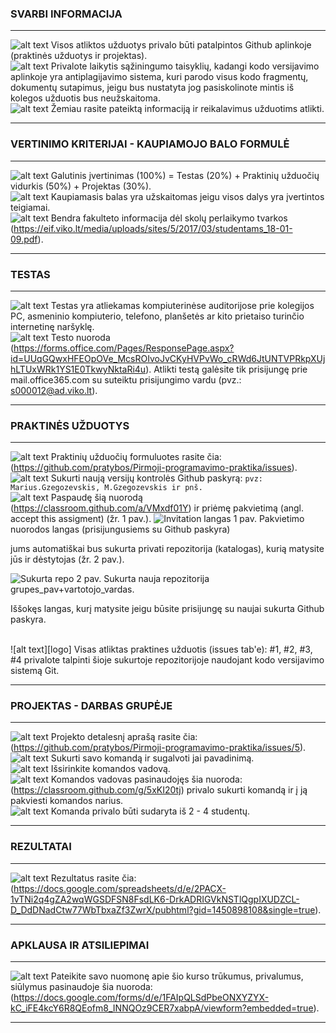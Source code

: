 ### SVARBI INFORMACIJA 
---
![alt text][logo] Visos atliktos užduotys privalo būti patalpintos Github aplinkoje (praktinės užduotys ir projektas). <br/>
![alt text][logo] Privalote laikytis sąžiningumo taisyklių, kadangi kodo versijavimo aplinkoje yra antiplagijavimo sistema, kuri parodo visus kodo fragmentų, dokumentų sutapimus, jeigu bus nustatyta jog pasiskolinote mintis iš kolegos užduotis bus neužskaitoma. <br/>
![alt text][logo] Žemiau rasite pateiktą informaciją ir reikalavimus užduotims atlikti.  

---
### VERTINIMO KRITERIJAI - KAUPIAMOJO BALO FORMULĖ 
---
 ![alt text][logo]  Galutinis įvertinimas (100%) = Testas (20%) + Praktinių užduočių vidurkis (50%) + Projektas (30%).\
 ![alt text][logo]  Kaupiamasis balas yra užskaitomas jeigu visos dalys yra įvertintos teigiamai.\
 ![alt text][logo]  Bendra fakulteto informacija dėl skolų perlaikymo tvarkos (https://eif.viko.lt/media/uploads/sites/5/2017/03/studentams_18-01-09.pdf).
 
---
### TESTAS
---
 ![alt text][logo] Testas yra atliekamas kompiuterinėse auditorijose prie kolegijos PC, asmeninio kompiuterio, telefono, planšetės ar kito prietaiso turinčio internetinę naršyklę.\
![alt text][logo] Testo nuoroda (https://forms.office.com/Pages/ResponsePage.aspx?id=UUqGQwxHFEOpOVe_McsROIvoJvCKyHVPvWo_cRWd6JtUNTVPRkpXUjhLTUxWRk1YS1E0TkwyNktaRi4u). Atlikti testą galėsite tik prisijungę prie mail.office365.com su suteiktu prisijungimo vardu (pvz.: s000012@ad.viko.lt).

---
### PRAKTINĖS UŽDUOTYS
---
 ![alt text][logo] Praktinių užduočių formuluotes rasite čia: (https://github.com/pratybos/Pirmoji-programavimo-praktika/issues).<br/>
 ![alt text][logo] Sukurti naują versijų kontrolės Github paskyrą: `pvz: Marius.Gzegozevskis, M.Gzegozevskis ir pnš.`<br/>
 ![alt text][logo] Paspaudę šią nuorodą (https://classroom.github.com/a/VMxdf01Y) ir priėmę pakvietimą (angl. accept this assigment) (žr. 1 pav.).  ![Invitation langas](https://image.ibb.co/ewCorH/invitation.png)
1 pav. Pakvietimo nuorodos langas (prisijungusiems su Github paskyra)
 
 jums automatiškai bus sukurta privati repozitorija (katalogas), kurią matysite jūs ir dėstytojas (žr. 2 pav.). 
 
 ![Sukurta repo](https://image.ibb.co/b6idAc/sukurti_repo.png)
2 pav. Sukurta nauja repozitorija grupes_pav+vartotojo_vardas.
 
 Iššokęs langas, kurį matysite jeigu būsite prisijungę su naujai sukurta Github paskyra.

 <br/> 
 ![alt text][logo] Visas atliktas praktines užduotis (issues tab'e): #1, #2, #3, #4 privalote talpinti šioje sukurtoje repozitorijoje naudojant kodo versijavimo sistemą Git.
 
---
### PROJEKTAS - DARBAS GRUPĖJE
---
 ![alt text][logo] Projekto detalesnį aprašą rasite čia: (https://github.com/pratybos/Pirmoji-programavimo-praktika/issues/5).<br/>
 ![alt text][logo] Sukurti savo komandą ir sugalvoti jai pavadinimą. <br/>
 ![alt text][logo] Išsirinkite komandos vadovą.\
 ![alt text][logo] Komandos vadovas pasinaudojęs šia nuoroda: (https://classroom.github.com/g/5xKI20tj) privalo sukurti komandą ir į ją pakviesti komandos narius.\
 ![alt text][logo] Komanda privalo būti sudaryta iš 2 - 4 studentų.
 
---
### REZULTATAI
---

 ![alt text][logo] Rezultatus rasite čia: (https://docs.google.com/spreadsheets/d/e/2PACX-1vTNi2q4gZA2wqWGSDFSN8FsdLK6-DrkADRIGVkNSTlQgpIXUDZCL-D_DdDNadCtw77WbTbxaZf3ZwrX/pubhtml?gid=1450898108&single=true).

---
### APKLAUSA IR ATSILIEPIMAI 
---
 ![alt text][logo] Pateikite savo nuomonę apie šio kurso trūkumus, privalumus, siūlymus pasinaudoje šia nuoroda: (https://docs.google.com/forms/d/e/1FAIpQLSdPbeONXYZYX-kC_iFE4kcY6R8QEofm8_INNQOz9CER7xabpA/viewform?embedded=true).

---

[logo]: https://github.com/eif-courses/Duomenu-strukturos-ir-algoritmai/blob/master/list%20item.png "list item rectangle"
